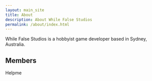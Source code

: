 ```yaml
---
layout: main_site
title: About
description: About While False Studios
permalink: /about/index.html
---
```


While False Studios is a hobbyist game developer based in Sydney, Australia.

## Members

<wfs-drawer>
<p>Helpme</p>
</wfs-drawer>
